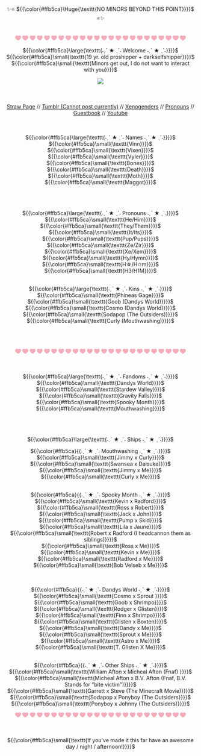 <p align="center">✨⭐️ ${{\color{#ffb5ca}\Huge{\texttt{NO MINORS BEYOND THIS POINT}}}}$ ⭐️✨
<br>
<br>
<div align="center">
<img width="3%" src="https://github.com/PinkSt4r/PinkSt4r/blob/main/pinkheart.png">     <img width="3%" src="https://github.com/PinkSt4r/PinkSt4r/blob/main/pinkheart.png">     <img width="3%" src="https://github.com/PinkSt4r/PinkSt4r/blob/main/pinkheart.png">     <img width="3%" src="https://github.com/PinkSt4r/PinkSt4r/blob/main/pinkheart.png">     <img width="3%" src="https://github.com/PinkSt4r/PinkSt4r/blob/main/pinkheart.png">     <img width="3%" src="https://github.com/PinkSt4r/PinkSt4r/blob/main/pinkheart.png">     <img width="3%" src="https://github.com/PinkSt4r/PinkSt4r/blob/main/pinkheart.png">     <img width="3%" src="https://github.com/PinkSt4r/PinkSt4r/blob/main/pinkheart.png">     <img width="3%" src="https://github.com/PinkSt4r/PinkSt4r/blob/main/pinkheart.png">     <img width="3%" src="https://github.com/PinkSt4r/PinkSt4r/blob/main/pinkheart.png">     <img width="3%" src="https://github.com/PinkSt4r/PinkSt4r/blob/main/pinkheart.png">     <img width="3%" src="https://github.com/PinkSt4r/PinkSt4r/blob/main/pinkheart.png">   <img width="3%" src="https://github.com/PinkSt4r/PinkSt4r/blob/main/pinkheart.png">     <img width="3%" src="https://github.com/PinkSt4r/PinkSt4r/blob/main/pinkheart.png">     <img width="3%" src="https://github.com/PinkSt4r/PinkSt4r/blob/main/pinkheart.png">     <img width="3%" src="https://github.com/PinkSt4r/PinkSt4r/blob/main/pinkheart.png">      <img width="3%" src="https://github.com/PinkSt4r/PinkSt4r/blob/main/pinkheart.png">     <img width="3%" src="https://github.com/PinkSt4r/PinkSt4r/blob/main/pinkheart.png">      <img width="3%" src="https://github.com/PinkSt4r/PinkSt4r/blob/main/pinkheart.png">     <img width="3%" src="https://github.com/PinkSt4r/PinkSt4r/blob/main/pinkheart.png">     <img width="3%" src="https://github.com/PinkSt4r/PinkSt4r/blob/main/pinkheart.png">     <img width="3%" src="https://github.com/PinkSt4r/PinkSt4r/blob/main/pinkheart.png">     <img width="3%" src="https://github.com/PinkSt4r/PinkSt4r/blob/main/pinkheart.png">     <img width="3%" src="https://github.com/PinkSt4r/PinkSt4r/blob/main/pinkheart.png">     


<p align="center"> ${{\color{#ffb5ca}\large{\texttt{˗ˏˋ ★ ˎˊ˗ Welcome ˗ˏˋ ★ ˎˊ˗}}}}$ 
<BR>
${{\color{#ffb5ca}\small{\texttt{19 yr. old proshipper + darkselfshipper}}}}$ 
<BR>
  ${{\color{#ffb5ca}\small{\texttt{Minors get out, I do not want to interact with you}}}}$ 
<BR>
<div align="center">

  ![](https://komarev.com/ghpvc/?username=PinkSt4re&color=ff9b9b)
</div>
<BR>
<BR>
<a href="skullcruncher.straw.page">Straw Page</a> 
  //
<a href="https://www.tumblr.com/skullcrunch3r">Tumblr (Cannot post currently)</a>
//
  <a href="pin.it/32dCx60em">Xenogenders</a>
  //
<a href="https://pronouns.cc/@cozm1c_starz">Pronouns</a>
  //
  <a href="https://users.smartgb.com/g/g.php?a=s&i=g19-01970-f1#write">Guestbook</a>
  //
  <a href="https://www.youtube.com/@Magg0TZD3AD">Youtube</a>
<br>
<BR>
<BR>
<p align="center"> ${{\color{#ffb5ca}\large{\texttt{˗ˏˋ ★ ˎˊ˗ Names ˗ˏˋ ★ ˎˊ˗}}}}$ 
<BR>
${{\color{#ffb5ca}\small{\texttt{Vinn}}}}$ 
<BR>
${{\color{#ffb5ca}\small{\texttt{Vixen}}}}$ 
<BR>
${{\color{#ffb5ca}\small{\texttt{Vyler}}}}$ 
<BR>
${{\color{#ffb5ca}\small{\texttt{Bones}}}}$ 
<BR>
${{\color{#ffb5ca}\small{\texttt{Death}}}}$ 
<BR>
${{\color{#ffb5ca}\small{\texttt{Moth}}}}$ 
<BR>
${{\color{#ffb5ca}\small{\texttt{Maggot}}}}$ 
<BR>
<br>
<BR>
<BR>
<p align="center"> ${{\color{#ffb5ca}\large{\texttt{˗ˏˋ ★ ˎˊ˗ Pronouns ˗ˏˋ ★ ˎˊ˗}}}}$ 
<BR>
${{\color{#ffb5ca}\small{\texttt{He/Him}}}}$ 
<BR>
${{\color{#ffb5ca}\small{\texttt{They/Them}}}}$ 
<BR>
${{\color{#ffb5ca}\small{\texttt{It/Its}}}}$ 
<BR>
${{\color{#ffb5ca}\small{\texttt{Pup/Pups}}}}$ 
<BR>
${{\color{#ffb5ca}\small{\texttt{Ze/Zir}}}}$ 
<BR>
${{\color{#ffb5ca}\small{\texttt{Xe/Xem}}}}$ 
<br>
${{\color{#ffb5ca}\small{\texttt{Hy/Hymn}}}}$ 
<BR>
${{\color{#ffb5ca}\small{\texttt{H☆/H✩m}}}}$ 
<BR>
${{\color{#ffb5ca}\small{\texttt{H3/H1M}}}}$ 
<br>
<br>
<p align="center"> ${{\color{#ffb5ca}\large{\texttt{˗ˏˋ ★ ˎˊ˗ Kins ˗ˏˋ ★ ˎˊ˗}}}}$ 
<BR>
${{\color{#ffb5ca}\small{\texttt{Phineas Gage}}}}$ 
<BR>
${{\color{#ffb5ca}\small{\texttt{Goob (Dandys World)}}}}$ 
<BR>
${{\color{#ffb5ca}\small{\texttt{Cosmo (Dandys World)}}}}$ 
<BR>
${{\color{#ffb5ca}\small{\texttt{Sodapop (The Outsiders)}}}}$ 
<BR>
  ${{\color{#ffb5ca}\small{\texttt{Curly (Mouthwashing)}}}}$ 
<BR>
<br>
<BR>
<BR>


<div align="center">
<img width="3%" src="https://github.com/PinkSt4r/PinkSt4r/blob/main/pinkheart.png">     <img width="3%" src="https://github.com/PinkSt4r/PinkSt4r/blob/main/pinkheart.png">     <img width="3%" src="https://github.com/PinkSt4r/PinkSt4r/blob/main/pinkheart.png">     <img width="3%" src="https://github.com/PinkSt4r/PinkSt4r/blob/main/pinkheart.png">     <img width="3%" src="https://github.com/PinkSt4r/PinkSt4r/blob/main/pinkheart.png">     <img width="3%" src="https://github.com/PinkSt4r/PinkSt4r/blob/main/pinkheart.png">     <img width="3%" src="https://github.com/PinkSt4r/PinkSt4r/blob/main/pinkheart.png">     <img width="3%" src="https://github.com/PinkSt4r/PinkSt4r/blob/main/pinkheart.png">     <img width="3%" src="https://github.com/PinkSt4r/PinkSt4r/blob/main/pinkheart.png">     <img width="3%" src="https://github.com/PinkSt4r/PinkSt4r/blob/main/pinkheart.png">     <img width="3%" src="https://github.com/PinkSt4r/PinkSt4r/blob/main/pinkheart.png">     <img width="3%" src="https://github.com/PinkSt4r/PinkSt4r/blob/main/pinkheart.png">   <img width="3%" src="https://github.com/PinkSt4r/PinkSt4r/blob/main/pinkheart.png">     <img width="3%" src="https://github.com/PinkSt4r/PinkSt4r/blob/main/pinkheart.png">     <img width="3%" src="https://github.com/PinkSt4r/PinkSt4r/blob/main/pinkheart.png">     <img width="3%" src="https://github.com/PinkSt4r/PinkSt4r/blob/main/pinkheart.png">      <img width="3%" src="https://github.com/PinkSt4r/PinkSt4r/blob/main/pinkheart.png">     <img width="3%" src="https://github.com/PinkSt4r/PinkSt4r/blob/main/pinkheart.png">      <img width="3%" src="https://github.com/PinkSt4r/PinkSt4r/blob/main/pinkheart.png">     <img width="3%" src="https://github.com/PinkSt4r/PinkSt4r/blob/main/pinkheart.png">     <img width="3%" src="https://github.com/PinkSt4r/PinkSt4r/blob/main/pinkheart.png">     <img width="3%" src="https://github.com/PinkSt4r/PinkSt4r/blob/main/pinkheart.png">     <img width="3%" src="https://github.com/PinkSt4r/PinkSt4r/blob/main/pinkheart.png">     <img width="3%" src="https://github.com/PinkSt4r/PinkSt4r/blob/main/pinkheart.png">     
  <BR>
<BR>
<BR>
<p align="center"> ${{\color{#ffb5ca}\large{\texttt{˗ˏˋ ★ ˎˊ˗ Fandoms ˗ˏˋ ★ ˎˊ˗}}}}$ 
<BR>
${{\color{#ffb5ca}\small{\texttt{Dandys World}}}}$ 
<BR>
${{\color{#ffb5ca}\small{\texttt{Stardew Valley}}}}$ 
<BR>
${{\color{#ffb5ca}\small{\texttt{Gravity Falls}}}}$ 
<BR>
${{\color{#ffb5ca}\small{\texttt{Spooky Month}}}}$ 
<BR>
  ${{\color{#ffb5ca}\small{\texttt{Mouthwashing}}}}$ 
<BR>
<br>
<BR>
<BR>
<p align="center"> ${{\color{#ffb5ca}\large{\texttt{˗ˏˋ ★ ˎˊ˗ Ships ˗ˏˋ ★ ˎˊ˗}}}}$ 
<br>
<p sub align="center"> ${{\color{#ffb5ca}{{˗ˏˋ ★ ˎˊ˗ Mouthwashing ˗ˏˋ ★ ˎˊ˗}}}}$ 
<BR>
${{\color{#ffb5ca}\small{\texttt{Jimmy x Curly}}}}$ 
<BR>
${{\color{#ffb5ca}\small{\texttt{Swansea x Daisuke}}}}$ 
<BR>
${{\color{#ffb5ca}\small{\texttt{Jimmy x Me}}}}$ 
<BR>
${{\color{#ffb5ca}\small{\texttt{Curly x Me}}}}$ 
<BR>
<br>
<p sub align="center"> ${{\color{#ffb5ca}{{˗ˏˋ ★ ˎˊ˗ Spooky Month ˗ˏˋ ★ ˎˊ˗}}}}$ 
<BR>
${{\color{#ffb5ca}\small{\texttt{Kevin x Radford}}}}$ 
<BR>
${{\color{#ffb5ca}\small{\texttt{Ross x Robert}}}}$ 
<BR>
${{\color{#ffb5ca}\small{\texttt{Jack x John}}}}$ 
<BR>
${{\color{#ffb5ca}\small{\texttt{Pump x Skid}}}}$ 
<BR>
${{\color{#ffb5ca}\small{\texttt{Lila x Jaune}}}}$ 
<BR>
${{\color{#ffb5ca}\small{\texttt{Robert x Radford (I headcannon them as siblings)}}}}$ 
<BR>
${{\color{#ffb5ca}\small{\texttt{Ross x Me}}}}$ 
<br>
${{\color{#ffb5ca}\small{\texttt{Kevin x Me}}}}$ 
<BR>
${{\color{#ffb5ca}\small{\texttt{Radford x Me}}}}$ 
<BR>
${{\color{#ffb5ca}\small{\texttt{Bob Velseb x Me}}}}$ 
<br>
<BR>
<br>
<p sub align="center"> ${{\color{#ffb5ca}{{˗ˏˋ ★ ˎˊ˗ Dandys World ˗ˏˋ ★ ˎˊ˗}}}}$ 
<BR>
${{\color{#ffb5ca}\small{\texttt{Cosmo x Sprout }}}}$ 
<BR>
${{\color{#ffb5ca}\small{\texttt{Goob x Shrimpo}}}}$ 
<BR>
${{\color{#ffb5ca}\small{\texttt{Rodger x Glisten}}}}$ 
<BR>
${{\color{#ffb5ca}\small{\texttt{Finn x Shrimpo}}}}$ 
<BR>
${{\color{#ffb5ca}\small{\texttt{Glisten x Boxten}}}}$ 
<BR>
${{\color{#ffb5ca}\small{\texttt{Dandy x Me}}}}$ 
<BR>
${{\color{#ffb5ca}\small{\texttt{Sprout x Me}}}}$ 
<BR>
${{\color{#ffb5ca}\small{\texttt{Astro x Me}}}}$ 
<BR>
${{\color{#ffb5ca}\small{\texttt{T. Glisten X Me}}}}$ 
<BR>
<Br>
<p sub align="center"> ${{\color{#ffb5ca}{{˗ˏˋ ★ ˎˊ˗ Other       Ships ˗ˏˋ ★ ˎˊ˗}}}}$ 
<BR>
${{\color{#ffb5ca}\small{\texttt{William Afton x Micheal Afton (Fnaf) }}}}$ 
<BR>
${{\color{#ffb5ca}\small{\texttt{Micheal Afton x B.V. Afton (Fnaf, B.V. Stands for "bite victim")}}}}$ 
<BR>
${{\color{#ffb5ca}\small{\texttt{Garrett x Steve (The Minecraft Movie)}}}}$ 
<BR>
${{\color{#ffb5ca}\small{\texttt{Sodapop x Ponyboy (The Outsiders}}}}$ 
<BR>
${{\color{#ffb5ca}\small{\texttt{Ponyboy x Johnny (The Outsiders)}}}}$ 

<div align="center">
<img width="3%" src="https://github.com/PinkSt4r/PinkSt4r/blob/main/pinkheart.png">     <img width="3%" src="https://github.com/PinkSt4r/PinkSt4r/blob/main/pinkheart.png">     <img width="3%" src="https://github.com/PinkSt4r/PinkSt4r/blob/main/pinkheart.png">     <img width="3%" src="https://github.com/PinkSt4r/PinkSt4r/blob/main/pinkheart.png">     <img width="3%" src="https://github.com/PinkSt4r/PinkSt4r/blob/main/pinkheart.png">     <img width="3%" src="https://github.com/PinkSt4r/PinkSt4r/blob/main/pinkheart.png">     <img width="3%" src="https://github.com/PinkSt4r/PinkSt4r/blob/main/pinkheart.png">     <img width="3%" src="https://github.com/PinkSt4r/PinkSt4r/blob/main/pinkheart.png">     <img width="3%" src="https://github.com/PinkSt4r/PinkSt4r/blob/main/pinkheart.png">     <img width="3%" src="https://github.com/PinkSt4r/PinkSt4r/blob/main/pinkheart.png">     <img width="3%" src="https://github.com/PinkSt4r/PinkSt4r/blob/main/pinkheart.png">     <img width="3%" src="https://github.com/PinkSt4r/PinkSt4r/blob/main/pinkheart.png">   <img width="3%" src="https://github.com/PinkSt4r/PinkSt4r/blob/main/pinkheart.png">     <img width="3%" src="https://github.com/PinkSt4r/PinkSt4r/blob/main/pinkheart.png">     <img width="3%" src="https://github.com/PinkSt4r/PinkSt4r/blob/main/pinkheart.png">     <img width="3%" src="https://github.com/PinkSt4r/PinkSt4r/blob/main/pinkheart.png">      <img width="3%" src="https://github.com/PinkSt4r/PinkSt4r/blob/main/pinkheart.png">     <img width="3%" src="https://github.com/PinkSt4r/PinkSt4r/blob/main/pinkheart.png">      <img width="3%" src="https://github.com/PinkSt4r/PinkSt4r/blob/main/pinkheart.png">     <img width="3%" src="https://github.com/PinkSt4r/PinkSt4r/blob/main/pinkheart.png">     <img width="3%" src="https://github.com/PinkSt4r/PinkSt4r/blob/main/pinkheart.png">     <img width="3%" src="https://github.com/PinkSt4r/PinkSt4r/blob/main/pinkheart.png">     <img width="3%" src="https://github.com/PinkSt4r/PinkSt4r/blob/main/pinkheart.png">     <img width="3%" src="https://github.com/PinkSt4r/PinkSt4r/blob/main/pinkheart.png">     
  <BR>
<BR>
<BR>

${{\color{#ffb5ca}\small{\texttt{If you've made it this far have an awesome day / night / afternoon!}}}}$ 

